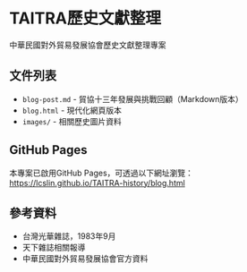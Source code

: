 # TAITRA歷史文獻整理

中華民國對外貿易發展協會歷史文獻整理專案

## 文件列表

- `blog-post.md` - 貿協十三年發展與挑戰回顧（Markdown版本）
- `blog.html` - 現代化網頁版本
- `images/` - 相關歷史圖片資料

## GitHub Pages

本專案已啟用GitHub Pages，可透過以下網址瀏覽：
https://lcslin.github.io/TAITRA-history/blog.html

## 參考資料

- 台灣光華雜誌，1983年9月
- 天下雜誌相關報導
- 中華民國對外貿易發展協會官方資料
